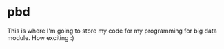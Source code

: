 # pbd

This is where I'm going to store my code for my programming for big data module.  How exciting :)